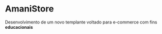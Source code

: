 # AmaniStore
<p> Desenvolvimento de um novo templante voltado para e-commerce com fins <strong>educacionais</strong></p>
